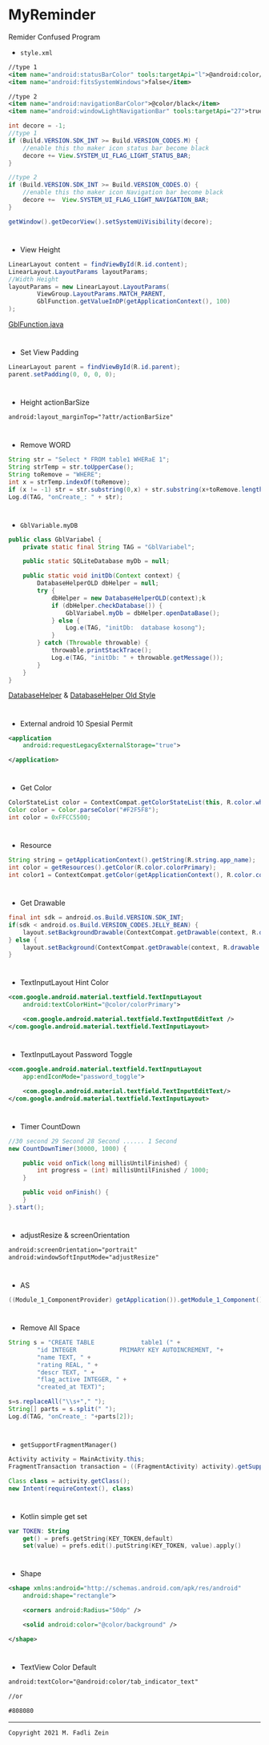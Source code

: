 # MyReminder
 Remider Confused Program

- `style.xml`
```xml
//type 1
<item name="android:statusBarColor" tools:targetApi="l">@android:color/white</item>
<item name="android:fitsSystemWindows">false</item>

//type 2
<item name="android:navigationBarColor">@color/black</item>
<item name="android:windowLightNavigationBar" tools:targetApi="27">true</item>
```
```java
int decore = -1;
//type 1
if (Build.VERSION.SDK_INT >= Build.VERSION_CODES.M) {
    //enable this tho maker icon status bar become black
    decore += View.SYSTEM_UI_FLAG_LIGHT_STATUS_BAR;
}

//type 2
if (Build.VERSION.SDK_INT >= Build.VERSION_CODES.O) {
    //enable this tho maker icon Navigation bar become black
    decore +=  View.SYSTEM_UI_FLAG_LIGHT_NAVIGATION_BAR;
}

getWindow().getDecorView().setSystemUiVisibility(decore);
```
#
- View Height
```java
LinearLayout content = findViewById(R.id.content);
LinearLayout.LayoutParams layoutParams;
//Width Height
layoutParams = new LinearLayout.LayoutParams(
        ViewGroup.LayoutParams.MATCH_PARENT,
        GblFunction.getValueInDP(getApplicationContext(), 100)
);
```
[GblFunction.java](https://github.com/gzeinnumer/ImmersiveBestConfig/blob/master/README.md#gblfunction)
#
- Set View Padding
```java
LinearLayout parent = findViewById(R.id.parent);
parent.setPadding(0, 0, 0, 0);
```
#
- Height actionBarSize
```xml
android:layout_marginTop="?attr/actionBarSize"
```
#
- Remove WORD
```java
String str = "Select * FROM table1 WHERaE 1";
String strTemp = str.toUpperCase();
String toRemove = "WHERE";
int x = strTemp.indexOf(toRemove);
if (x != -1) str = str.substring(0,x) + str.substring(x+toRemove.length(),str.length());
Log.d(TAG, "onCreate_: " + str);
```
#
- `GblVariable.myDB`
```java
public class GblVariabel {
    private static final String TAG = "GblVariabel";

    public static SQLiteDatabase myDb = null;

    public static void initDb(Context context) {
        DatabaseHelperOLD dbHelper = null;
        try {
            dbHelper = new DatabaseHelperOLD(context);k
            if (dbHelper.checkDatabase()) {
                GblVariabel.myDb = dbHelper.openDataBase();
            } else {
                Log.e(TAG, "initDb:  database kosong");
            }
        } catch (Throwable throwable) {
            throwable.printStackTrace();
            Log.e(TAG, "initDb: " + throwable.getMessage());
        }
    }
}
```
[DatabaseHelper](https://github.com/gzeinnumer/MyReminder/blob/master/files/DatabaseHelper.java)
& [DatabaseHelper Old Style](https://github.com/gzeinnumer/MyReminder/blob/master/files/DatabaseHelperOLD.java)
#
- External android 10 Spesial Permit
```xml
<application
    android:requestLegacyExternalStorage="true">

</application>
```
#
- Get Color
```java
ColorStateList color = ContextCompat.getColorStateList(this, R.color.white);
Color color = Color.parseColor("#F2F5F8");
int color = 0xFFCC5500;
```
#
- Resource
```java
String string = getApplicationContext().getString(R.string.app_name);
int color = getResources().getColor(R.color.colorPrimary);
int color1 = ContextCompat.getColor(getApplicationContext(), R.color.colorPrimary);
```
#
- Get Drawable
```java
final int sdk = android.os.Build.VERSION.SDK_INT;
if(sdk < android.os.Build.VERSION_CODES.JELLY_BEAN) {
    layout.setBackgroundDrawable(ContextCompat.getDrawable(context, R.drawable.ready) );
} else {
    layout.setBackground(ContextCompat.getDrawable(context, R.drawable.ready));
}
```
#
- TextInputLayout Hint Color
```xml
<com.google.android.material.textfield.TextInputLayout
    android:textColorHint="@color/colorPrimary">

    <com.google.android.material.textfield.TextInputEditText />
</com.google.android.material.textfield.TextInputLayout>
```
#
- TextInputLayout Password Toggle
```xml
<com.google.android.material.textfield.TextInputLayout
    app:endIconMode="password_toggle">

    <com.google.android.material.textfield.TextInputEditText/>
</com.google.android.material.textfield.TextInputLayout>
```
#
- Timer CountDown
```java
//30 second 29 Second 28 Second ...... 1 Second
new CountDownTimer(30000, 1000) {

    public void onTick(long millisUntilFinished) {
        int progress = (int) millisUntilFinished / 1000;
    }

    public void onFinish() {
    }
}.start();
```
#
- adjustResize & screenOrientation
```xml
android:screenOrientation="portrait"
android:windowSoftInputMode="adjustResize"
```
#
- AS
```java
((Module_1_ComponentProvider) getApplication()).getModule_1_Component().inject(this);
```
#
- Remove All Space
```java
String s = "CREATE TABLE             table1 (" +
        "id INTEGER            PRIMARY KEY AUTOINCREMENT, "+
        "name TEXT, " +
        "rating REAL, " +
        "descr TEXT, " +
        "flag_active INTEGER, " +
        "created_at TEXT)";

s=s.replaceAll("\\s+"," ");
String[] parts = s.split(" ");
Log.d(TAG, "onCreate_: "+parts[2]);
```
#
- `getSupportFragmentManager()`
```java
Activity activity = MainActivity.this;
FragmentTransaction transaction = ((FragmentActivity) activity).getSupportFragmentManager().beginTransaction();

Class class = activity.getClass();
new Intent(requireContext(), class)
```
#
- Kotlin simple get set
```kotlin
var TOKEN: String
    get() = prefs.getString(KEY_TOKEN,default)
    set(value) = prefs.edit().putString(KEY_TOKEN, value).apply()
```
#
- Shape
```xml
<shape xmlns:android="http://schemas.android.com/apk/res/android"
    android:shape="rectangle">

    <corners android:Radius="50dp" />

    <solid android:color="@color/background" />

</shape>
```
#
- TextView Color Default
```xml
android:textColor="@android:color/tab_indicator_text"

//or

#808080
```

---

```
Copyright 2021 M. Fadli Zein
```
